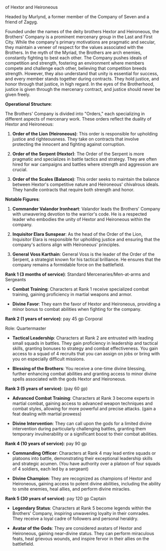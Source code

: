 of Hextor and Heironeous

Headed by Murlynd, a former member of the Company of Seven and a friend of Zagyg.

Founded under the names of the deity brothers Hextor and Heironeous, the Brothers' Company is a prominent mercenary group in the Last and First City. While the company's primary motivations are pragmatic and secular, they maintain a veneer of respect for the values associated with the Brothers. In the myth of the Myriad, the Brothers are arch enemies, constantly fighting to best each other. The Company pushes ideals of competition and strength, fostering an environment where members compete and challenge each other, believing that competition breeds strength. However, they also understand that unity is essential for success, and every member stands together during contracts. They hold justice, and honor through that justice, in high regard. In the eyes of the Brotherhood, justice is given through the mercenary contract, and justice should never be given freely.

**Operational Structure**:

The Brothers' Company is divided into "Orders," each specializing in different aspects of mercenary work. These orders reflect the duality of Hextor and Heironeous:

1. **Order of the Lion (Heironeous)**: This order is responsible for upholding justice and righteousness. They take on contracts that involve protecting the innocent and fighting against corruption.
    
2. **Order of the Serpent (Hextor)**: The Order of the Serpent is more pragmatic and specializes in battle tactics and strategy. They are often hired for war campaigns and battles where strength and aggression are crucial.
    
3. **Order of the Scales (Balance)**: This order seeks to maintain the balance between Hextor's competitive nature and Heironeous' chivalrous ideals. They handle contracts that require both strength and honor.
    

**Notable Figures**:

1. **Commander Valandor Ironheart**: Valandor leads the Brothers' Company with unwavering devotion to the warrior's code. He is a respected leader who embodies the unity of Hextor and Heironeous within the company.
    
2. **Inquisitor Elara Sunspear**: As the head of the Order of the Lion, Inquisitor Elara is responsible for upholding justice and ensuring that the company's actions align with Heironeous' principles.
    
3. **General Voss Karthain**: General Voss is the leader of the Order of the Serpent, a strategist known for his tactical brilliance. He ensures that the company remains a formidable force on the battlefield.



**Rank 1 (3 months of service)**:
Standard Mercenaries/Men-at-arms and Sergeants

- **Combat Training**: Characters at Rank 1 receive specialized combat training, gaining proficiency in martial weapons and armor.
    
- **Divine Favor**: They earn the favor of Hextor and Heironeous, providing a minor bonus to combat abilities when fighting for the company.
    

**Rank 2 (1 years of service)**: pay 45 gp
Corporal

Role: Quartermaster
- **Tactical Leadership**: Characters at Rank 2 are entrusted with leading small squads in battles. They gain proficiency in leadership and tactical skills, granting bonuses to strategy and combat effectiveness. You gain access to a squad of 4 recruits that you can assign on jobs or bring with you on especially difficult missions.

- **Blessing of the Brothers**: You receive a one-time divine blessing, further enhancing combat abilities and granting access to minor divine spells associated with the gods Hextor and Heironeous.
    

**Rank 3 (5 years of service)**: (pay 60 gp)


- **Advanced Combat Training**: Characters at Rank 3 become experts in martial combat, gaining access to advanced weapon techniques and combat styles, allowing for more powerful and precise attacks. (gain a feat dealing with martial prowess)
    
- **Divine Intervention**: They can call upon the gods for a limited divine intervention during particularly challenging battles, granting them temporary invulnerability or a significant boost to their combat abilities.
    

**Rank 4 (10 years of service)**: pay 90 gp

- **Commanding Officer**: Characters at Rank 4 may lead entire squads or platoons into battle, demonstrating their exceptional leadership skills and strategic acumen. (You have authority over a platoon of four squads of 4 soldiers, each led by a sergeant)
    
- **Divine Champion**: They are recognized as champions of Hextor and Heironeous, gaining access to potent divine abilities, including the ability to smite enemies, heal allies, and perform divine miracles.
    

**Rank 5 (30 years of service)**: pay 120 gp
Captain
- **Legendary Status**: Characters at Rank 5 become legends within the Brothers' Company, inspiring unwavering loyalty in their comrades. They receive a loyal cadre of followers and personal heraldry.
    
- **Avatar of the Gods**: They are considered avatars of Hextor and Heironeous, gaining near-divine status. They can perform miraculous feats, heal grievous wounds, and inspire fervor in their allies on the battlefield.